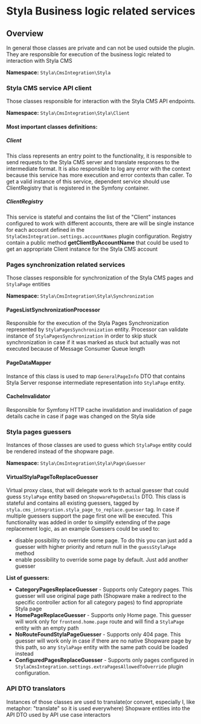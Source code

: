# Styla Business logic related services

## Overview

In general those classes are private and can not be used outside the plugin.
They are responsible for execution of the business logic related to interaction with Styla CMS

**Namespace:** `Styla\CmsIntegration\Styla`

### Styla CMS service API client

Those classes responsible for interaction with the Styla CMS API endpoints.

**Namespace:** `Styla\CmsIntegration\Styla\Client`

#### Most important classes definitions:

##### Client
This class represents an entry point to the functionality, it
is responsible to send requests to the Styla CMS server and translate responses to the
intermediate format. It is also responsible to log any error with the context because this
service has more execution and error contexts than caller.
To get a valid instance of this service, dependent service should use ClientRegistry that is
registered in the Symfony container.

##### ClientRegistry
This service is stateful and contains the list of the "Client" instances
configured to work with different accounts, there are will be single instance for each
account defined in the `StylaCmsIntegration.settings.accountNames` plugin configuration.
Registry contain a public method **getClientByAccountName** that could be used to get an appropriate
Client instance for the Styla CMS account

### Pages synchronization related services

Those classes responsible for synchronization of the Styla CMS pages and `StylaPage` entities 

**Namespace:** `Styla\CmsIntegration\Styla\Synchronization`

#### PagesListSynchronizationProcessor
Responsible for the execution of the Styla Pages Synchronization represented by `StylaPagesSynchronization` entity.
Processor can validate instance of `StylaPagesSynchronization` in order to skip stuck synchronization
in case if it was marked as stuck but actually was not executed because of Message Consumer Queue length

#### PageDataMapper
Instance of this class is used to map `GeneralPageInfo` DTO that contains Styla Server response intermediate representation 
into `StylaPage` entity.

#### CacheInvalidator
Responsible for Symfony HTTP cache invalidation and invalidation of page details cache in case if page was changed 
on the Styla side  

### Styla pages guessers
Instances of those classes are used to guess which `StylaPage` entity could be rendered instead of the shopware page.

**Namespace:** `Styla\CmsIntegration\Styla\Page\Guesser`

#### VirtualStylaPageToReplaceGuesser
Virtual proxy class, that will delegate work to th actual guesser that could guess `StylaPage` entity 
based on `ShopwarePageDetails` DTO. This class is stateful and contains all existing guessers, tagged by
`styla.cms_integration.styla_page_to_replace.guesser` tag. In case if multiple guessers support the page first one will be executed.
This functionality was added in order to simplify extending of the
page replacement logic, as an example Guessers could be used to:
  * disable possibility to override some page. To do this you can just add a guesser with higher priority and 
    return null in the `guessStylaPage` method
  * enable possibility to override some page by default. Just add another guesser

**List of guessers:**

* **CategoryPagesReplaceGuesser** - Supports only Category pages. This guesser will use original page path
  (Shopware make a redirect to the specific controller action for all category pages) to find appropriate Styla page
* **HomePageReplaceGuesser** - Supports only Home page. This guesser will work only for `frontend.home.page` route and 
  will find a `StylaPage` entity with an empty path
* **NoRouteFoundStylaPageGuesser** - Supports only 404 page. This guesser will work only in case if there are no
native Shopware page by this path, so any `StylaPage` entity with the same path could be loaded instead 
* **ConfiguredPagesReplaceGuesser** - Supports only pages configured in 
  `StylaCmsIntegration.settings.extraPagesAllowedToOverride` plugin configuration.

### API DTO translators
Instances of those classes are used to translate(or convert, especially I, like metaphor: "translate" so it is used everywhere) 
Shopware entities into the API DTO used by API use case interactors
